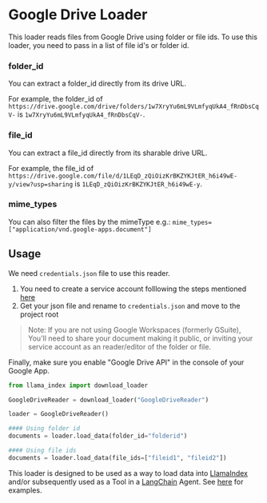 # Google Drive Loader

This loader reads files from Google Drive using folder or file ids. To use this loader, you need to pass in a list of file id's or folder id.

### folder_id

You can extract a folder_id directly from its drive URL.

For example, the folder_id of `https://drive.google.com/drive/folders/1w7XryYu6mL9VLmfyqUkA4_fRnDbsCqV-` is `1w7XryYu6mL9VLmfyqUkA4_fRnDbsCqV-`.

### file_id

You can extract a file_id directly from its sharable drive URL.

For example, the file_id of `https://drive.google.com/file/d/1LEqD_zQiOizKrBKZYKJtER_h6i49wE-y/view?usp=sharing` is `1LEqD_zQiOizKrBKZYKJtER_h6i49wE-y`.

### mime_types

You can also filter the files by the mimeType e.g.: `mime_types=["application/vnd.google-apps.document"]`

## Usage

We need `credentials.json` file to use this reader.

1. You need to create a service account folllowing the steps mentioned [here](https://cloud.google.com/iam/docs/keys-create-delete)
2. Get your json file and rename to `credentials.json` and move to the project root

> Note: If you are not using Google Workspaces (formerly GSuite), You'll need to share your document making it public, or inviting your service account as an reader/editor of the folder or file.

Finally, make sure you enable "Google Drive API" in the console of your Google App.

```python
from llama_index import download_loader

GoogleDriveReader = download_loader("GoogleDriveReader")

loader = GoogleDriveReader()

#### Using folder id
documents = loader.load_data(folder_id="folderid")

#### Using file ids
documents = loader.load_data(file_ids=["fileid1", "fileid2"])
```

This loader is designed to be used as a way to load data into [LlamaIndex](https://github.com/run-llama/llama_index/tree/main/llama_index) and/or subsequently used as a Tool in a [LangChain](https://github.com/hwchase17/langchain) Agent. See [here](https://github.com/emptycrown/llama-hub/tree/main) for examples.
